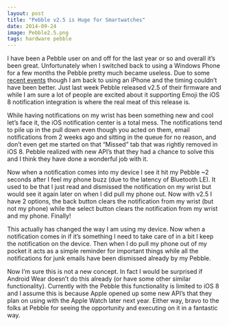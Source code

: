 ```yaml
---
layout: post
title: "Pebble v2.5 is Huge for Smartwatches"
date: 2014-09-24
image: Pebble2.5.png
tags: hardware pebble
---
```


I have been a Pebble user on and off for the last year or so and overall it’s been great. Unfortunately when I switched back to using a Windows Phone for a few months the Pebble pretty much became useless. Due to some [recent events](http://www.zdnet.com/microsoft-cuts-another-2100-employees-worldwide-7000033833/) though I am back to using an iPhone and the timing couldn’t have been better. Just last week Pebble released v2.5 of their firmware and while I am sure a lot of people are excited about it supporting Emoji the iOS 8 notification integration is where the real meat of this release is.

While having notifications on my wrist has been something new and cool let’s face it, the iOS notification center is a total mess. The notifications tend to pile up in the pull down even though you acted on them, email notifications from 2 weeks ago and sitting in the queue for no reason, and don’t even get me started on that “Missed” tab that was rightly removed in iOS 8. Pebble realized with new API’s that they had a chance to solve this and I think they have done a wonderful job with it.

Now when a notification comes into my device I see it hit my Pebble ~2 seconds after I feel my phone buzz (due to the latency of Bluetooth LE). It used to be that I just read and dismissed the notification on my wrist but would see it again later on when I did pull my phone out. Now with v2.5 I have 2 options, the back button clears the notification from my wrist (but not my phone) while the select button clears the notification from my wrist and my phone. Finally!

This actually has changed the way I am using my device. Now when a notification comes in if it’s something I need to take care of in a bit I keep the notification on the device. Then when I do pull my phone out of my pocket it acts as a simple reminder for important things while all the notifications for junk emails have been dismissed already by my Pebble.

Now I’m sure this is not a new concept. In fact I would be surprised if Android Wear doesn’t do this already (or have some other similar functionality). Currently with the Pebble this functionality is limited to iOS 8 and I assume this is because Apple opened up some new API’s that they plan on using with the Apple Watch later next year. Either way, bravo to the folks at Pebble for seeing the opportunity and executing on it in a fantastic way.
